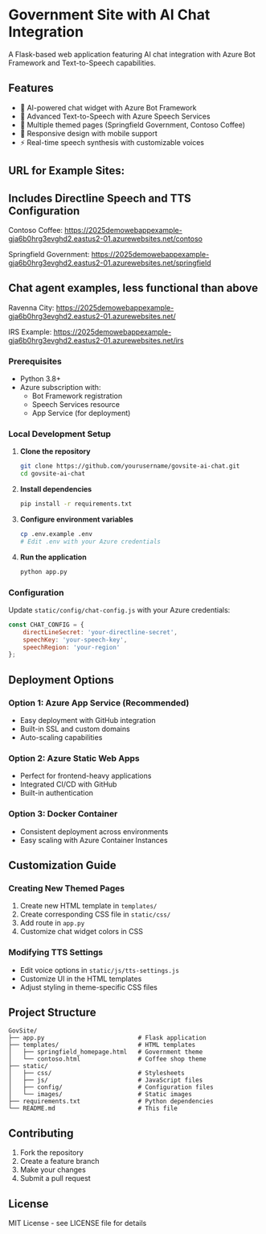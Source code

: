 # Government Site with AI Chat Integration

A Flask-based web application featuring AI chat integration with Azure Bot Framework and Text-to-Speech capabilities.

## Features
- 🤖 AI-powered chat widget with Azure Bot Framework
- 🎤 Advanced Text-to-Speech with Azure Speech Services
- 🎨 Multiple themed pages (Springfield Government, Contoso Coffee)
- 📱 Responsive design with mobile support
- ⚡ Real-time speech synthesis with customizable voices

## URL for Example Sites:
## Includes Directline Speech and TTS Configuration ##
Contoso Coffee: https://2025demowebappexample-gja6b0hrg3evghd2.eastus2-01.azurewebsites.net/contoso

Springfield Government: https://2025demowebappexample-gja6b0hrg3evghd2.eastus2-01.azurewebsites.net/springfield

## Chat agent examples, less functional than above ##
Ravenna City: https://2025demowebappexample-gja6b0hrg3evghd2.eastus2-01.azurewebsites.net/

IRS Example: https://2025demowebappexample-gja6b0hrg3evghd2.eastus2-01.azurewebsites.net/irs

### Prerequisites
- Python 3.8+
- Azure subscription with:
  - Bot Framework registration
  - Speech Services resource
  - App Service (for deployment)

### Local Development Setup

1. **Clone the repository**
   ```bash
   git clone https://github.com/yourusername/govsite-ai-chat.git
   cd govsite-ai-chat
   ```

2. **Install dependencies**
   ```bash
   pip install -r requirements.txt
   ```

3. **Configure environment variables**
   ```bash
   cp .env.example .env
   # Edit .env with your Azure credentials
   ```

4. **Run the application**
   ```bash
   python app.py
   ```

### Configuration

Update `static/config/chat-config.js` with your Azure credentials:

```javascript
const CHAT_CONFIG = {
    directLineSecret: 'your-directline-secret',
    speechKey: 'your-speech-key',
    speechRegion: 'your-region'
};
```

## Deployment Options

### Option 1: Azure App Service (Recommended)
- Easy deployment with GitHub integration
- Built-in SSL and custom domains
- Auto-scaling capabilities

### Option 2: Azure Static Web Apps
- Perfect for frontend-heavy applications
- Integrated CI/CD with GitHub
- Built-in authentication

### Option 3: Docker Container
- Consistent deployment across environments
- Easy scaling with Azure Container Instances

## Customization Guide

### Creating New Themed Pages
1. Create new HTML template in `templates/`
2. Create corresponding CSS file in `static/css/`
3. Add route in `app.py`
4. Customize chat widget colors in CSS

### Modifying TTS Settings
- Edit voice options in `static/js/tts-settings.js`
- Customize UI in the HTML templates
- Adjust styling in theme-specific CSS files

## Project Structure
```
GovSite/
├── app.py                          # Flask application
├── templates/                      # HTML templates
│   ├── springfield_homepage.html   # Government theme
│   └── contoso.html                # Coffee shop theme
├── static/
│   ├── css/                        # Stylesheets
│   ├── js/                         # JavaScript files
│   ├── config/                     # Configuration files
│   └── images/                     # Static images
├── requirements.txt                # Python dependencies
└── README.md                       # This file
```

## Contributing
1. Fork the repository
2. Create a feature branch
3. Make your changes
4. Submit a pull request

## License
MIT License - see LICENSE file for details
